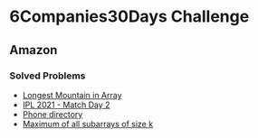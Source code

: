 # 6Companies30Days Challenge
## Amazon

### Solved Problems

- [Longest Mountain in Array](./longest-mountain-in-array.md)
- [IPL 2021 - Match Day 2](./ipl-2021-match-day-2.md)
- [Phone directory](./phone-directory.md)
- [Maximum of all subarrays of size k](./maximum-of-all-subarrays-of-size.md)